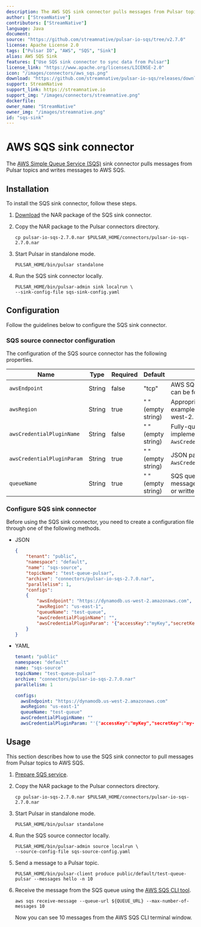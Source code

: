 ```yaml
---
description: The AWS SQS sink connector pulls messages from Pulsar topics and persists messages to Amazon AWS SQS.
author: ["StreamNative"]
contributors: ["StreamNative"]
language: Java
document: 
source: "https://github.com/streamnative/pulsar-io-sqs/tree/v2.7.0"
license: Apache License 2.0
tags: ["Pulsar IO", "AWS", "SQS", "Sink"]
alias: AWS SQS Sink
features: ["Use SQS sink connector to sync data from Pulsar"]
license_link: "https://www.apache.org/licenses/LICENSE-2.0"
icon: "/images/connectors/aws_sqs.png"
download: "https://github.com/streamnative/pulsar-io-sqs/releases/download/v2.7.0/pulsar-io-sqs-2.7.0.nar"
support: StreamNative
support_link: https://streamnative.io
support_img: "/images/connectors/streamnative.png"
dockerfile:
owner_name: "StreamNative"
owner_img: "/images/streamnative.png"
id: "sqs-sink"
---
```


# AWS SQS sink connector

The [AWS Simple Queue Service (SQS)](https://aws.amazon.com/sqs/?nc1=h_ls) sink connector pulls messages from Pulsar topics and writes messages to AWS SQS.

## Installation

To install the SQS sink connector, follow these steps.

1. [Download](https://github.com/streamnative/pulsar-io-sqs/releases/download/v2.7.0/pulsar-io-sqs-2.7.0.nar) the NAR package of the SQS sink connector.

2. Copy the NAR package to the Pulsar connectors directory.

    ```
    cp pulsar-io-sqs-2.7.0.nar $PULSAR_HOME/connectors/pulsar-io-sqs-2.7.0.nar
    ```

3. Start Pulsar in standalone mode.

    ```
    PULSAR_HOME/bin/pulsar standalone
    ```

4. Run the SQS sink connector locally.

    ```
    PULSAR_HOME/bin/pulsar-admin sink localrun \
    --sink-config-file sqs-sink-config.yaml
    ```

## Configuration

Follow the guidelines below to configure the SQS sink connector.

### SQS source connector configuration

The configuration of the SQS source connector has the following properties.

| Name | Type|Required | Default | Description
|------|----------|----------|---------|-------------|
| `awsEndpoint` |String| false | "tcp" | AWS SQS end-point URL. It can be found at [here](https://docs.aws.amazon.com/general/latest/gr/rande.html). |
| `awsRegion` | String| true | " " (empty string) | Appropriate AWS region. For example, us-west-1, us-west-2. |
| `awsCredentialPluginName` | String|false | " " (empty string) | Fully-qualified class name of implementation of `AwsCredentialProviderPlugin`. |
| `awsCredentialPluginParam` | String|true | " " (empty string) | JSON parameter to initialize `AwsCredentialsProviderPlugin`. |
| `queueName` | String|true | " " (empty string) | SQS queue name that messages should be read from or written to. |

### Configure SQS sink connector

Before using the SQS sink connector, you need to create a configuration file through one of the following methods.

* JSON 

    ```json
    {
        "tenant": "public",
        "namespace": "default",
        "name": "sqs-source",
        "topicName": "test-queue-pulsar",
        "archive": "connectors/pulsar-io-sqs-2.7.0.nar",
        "parallelism": 1,
        "configs":
        {
            "awsEndpoint": "https://dynamodb.us-west-2.amazonaws.com",
            "awsRegion": "us-east-1",
            "queueName": "test-queue",
            "awsCredentialPluginName": "",
            "awsCredentialPluginParam": '{"accessKey":"myKey","secretKey":"my-Secret"}',
        }
    }
    ```

* YAML

    ```yaml
   tenant: "public"
   namespace: "default"
   name: "sqs-source"
   topicName: "test-queue-pulsar"
   archive: "connectors/pulsar-io-sqs-2.7.0.nar"
   parallelism: 1

   configs:
      awsEndpoint: "https://dynamodb.us-west-2.amazonaws.com"
      awsRegion: "us-east-1"
      queueName: "test-queue"
      awsCredentialPluginName: ""
      awsCredentialPluginParam: "'{"accessKey":"myKey","secretKey":"my-Secret"}'"
    ```

## Usage

This section describes how to use the SQS sink connector to pull messages from Pulsar topics to AWS SQS.

1. [Prepare SQS service](https://aws.amazon.com/sqs/getting-started/).

2. Copy the NAR package to the Pulsar connectors directory.

    ```
    cp pulsar-io-sqs-2.7.0.nar $PULSAR_HOME/connectors/pulsar-io-sqs-2.7.0.nar
    ```

3. Start Pulsar in standalone mode.

    ```
    PULSAR_HOME/bin/pulsar standalone
    ```

4. Run the SQS source connector locally.

    ```
    PULSAR_HOME/bin/pulsar-admin source localrun \
    --source-config-file sqs-source-config.yaml
    ```

5. Send a message to a Pulsar topic.

    ```
    PULSAR_HOME/bin/pulsar-client produce public/default/test-queue-pulsar --messages hello -n 10
    ```

6. Receive the message from the SQS queue using the [AWS SQS CLI tool](https://aws.amazon.com/cli/).

   ```
   aws sqs receive-message --queue-url ${QUEUE_URL} --max-number-of-messages 10
   ```

    Now you can see 10 messages from the AWS SQS CLI terminal window.